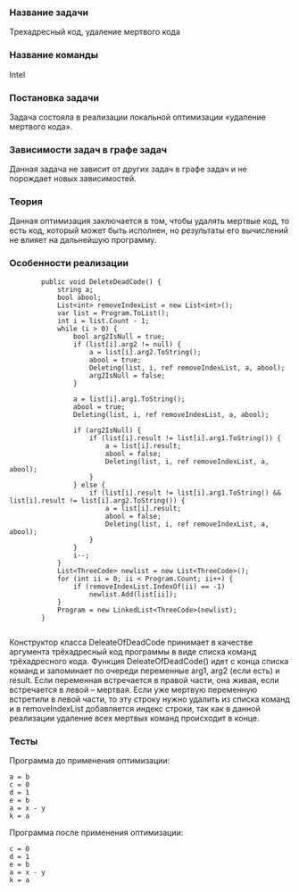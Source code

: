 ﻿### Название задачи

Трехадресный код, удаление мертвого кода


### Название команды

Intel


### Постановка задачи

Задача состояла в реализации локальной оптимизации «удаление мертвого кода».


### Зависимости задач в графе задач

Данная задача не зависит от других задач в графе задач и не порождает новых зависимостей.


### Теория

Данная оптимизация заключается в том, чтобы удалять мертвые код, то есть код, который может быть исполнен, но результаты его вычислений не влияет на дальнейшую программу. 


### Особенности реализации

```
        public void DeleteDeadCode() {
            string a;
            bool abool;
            List<int> removeIndexList = new List<int>();
            var list = Program.ToList();
            int i = list.Count - 1;
            while (i > 0) {
                bool arg2IsNull = true;
                if (list[i].arg2 != null) {
                    a = list[i].arg2.ToString();
                    abool = true;
                    Deleting(list, i, ref removeIndexList, a, abool);
                    arg2IsNull = false;
                }

                a = list[i].arg1.ToString();
                abool = true;
                Deleting(list, i, ref removeIndexList, a, abool);

                if (arg2IsNull) {
                    if (list[i].result != list[i].arg1.ToString()) {
                        a = list[i].result;
                        abool = false;
                        Deleting(list, i, ref removeIndexList, a, abool);
                    }
                } else {
                    if (list[i].result != list[i].arg1.ToString() && list[i].result != list[i].arg2.ToString()) {
                        a = list[i].result;
                        abool = false;
                        Deleting(list, i, ref removeIndexList, a, abool);
                    }
                }
                i--;
            }
            List<ThreeCode> newlist = new List<ThreeCode>();
            for (int ii = 0; ii < Program.Count; ii++) {
                if (removeIndexList.IndexOf(ii) == -1)
                    newlist.Add(list[ii]);
            }
            Program = new LinkedList<ThreeCode>(newlist);
        }


```

Конструктор класса DeleateOfDeadCode принимает в качестве аргумента трёхадресный код программы в виде списка команд трёхадресного кода. 
Функция DeleateOfDeadCode() идет с конца списка команд и запоминает по очереди переменные arg1, arg2 (если есть) и result. Если переменная встречается в правой части, она живая, если встречается в левой – мертвая. Если уже мертвую переменную встретили в левой части, то эту строку нужно удалить из списка команд и в removeIndexList добавляется индекс строки, так как в данной реализации удаление всех мертвых команд происходит в конце.  


### Тесты

Программа до применения оптимизации:
```
a = b
c = 0
d = 1
e = b
a = x - y
k = a
```

Программа после применения оптимизации:
```
c = 0
d = 1
e = b
a = x - y
k = a
```
